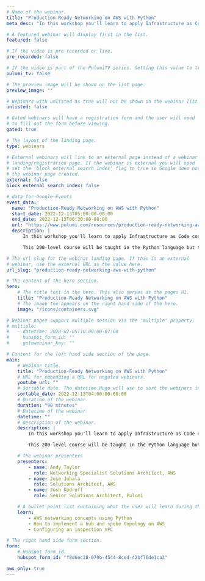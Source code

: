 ```yaml
---
# Name of the webinar.
title: "Production-Ready Networking on AWS with Python"
meta_desc: "In this workshop you'll learn to apply Infrastructure as Code concepts to build a hub and spoke network topology with an inspection VPC."

# A featured webinar will display first in the list.
featured: false

# If the video is pre-recorded or live.
pre_recorded: false

# If the video is part of the PulumiTV series. Setting this value to true will list the video in the "PulumiTV" section.
pulumi_tv: false

# The preview image will be shown on the list page.
preview_image: ""

# Webinars with unlisted as true will not be shown on the webinar list
unlisted: false

# Gated webinars will have a registration form and the user will need
# to fill out the form before viewing.
gated: true

# The layout of the landing page.
type: webinars

# External webinars will link to an external page instead of a webinar
# landing/registration page. If the webinar is external you will need
# set the 'block_external_search_index' flag to true so Google does not index
# the webinar page created.
external: false
block_external_search_index: false

# data for Google Events
event_data:
  name: "Production-Ready Networking on AWS with Python"
  start_date: 2022-12-13T05:00:00-08:00
  end_date: 2022-12-13T06:30:00-08:00
  url: "https://www.pulumi.com/resources/production-ready-networking-aws-with-python"
  description: |
      In this workshop you'll learn to apply Infrastructure as Code concepts to build a hub and spoke network topology with an inspection VPC. This pattern is incredibly useful for standing up separate environments for development, testing and production, providing workload isolation for multiple customers and standing up shared services.

      This 200-level course will be taught in the Python language but the concepts apply to any modern programming language. The content builds upon Pulumi concepts from learn.pulumi.com and our Getting Started workshop series.

# The url slug for the webinar landing page. If this is an external
# webinar, use the external URL as the value here.
url_slug: "production-ready-networking-aws-with-python"

# The content of the hero section.
hero:
    # The title text in the hero. This also serves as the pages H1.
    title: "Production-Ready Networking on AWS with Python"
    # The image the appears on the right hand side of the hero.
    image: "/icons/containers.svg"

# Webinar pages support multiple session via the 'multiple' property.
# multiple:
#   - datetime: 2020-02-05T10:00:00-07:00
#     hubspot_form_id: ""
#     gotowebinar_key: ""

# Content for the left hand side section of the page.
main:
    # Webinar title.
    title: "Production-Ready Networking on AWS with Python"
    # URL for embedding a URL for ungated webinars.
    youtube_url: ""
    # Sortable date. The datetime Hugo will use to sort the webinars in date order.
    sortable_date: 2022-12-13T04:00:00-08:00
    # Duration of the webinar.
    duration: "90 minutes"
    # Datetime of the webinar.
    datetime: ""
    # Description of the webinar.
    description: |
        In this workshop you'll learn to apply Infrastructure as Code concepts to build a hub and spoke network topology with an inspection VPC. This pattern is incredibly useful for standing up separate environments for development, testing and production, providing workload isolation for multiple customers and standing up shared services.

        This 200-level course will be taught in the Python language but the concepts apply to any modern programming language. The content builds upon Pulumi concepts from [learn.pulumi.com](/learn/) and our Getting Started workshop series.

    # The webinar presenters
    presenters:
        - name: Andy Taylor
          role: Networking Specialist Solutions Architect, AWS
        - name: Jose Juhala
          role: Solutions Architect, AWS
        - name: Josh Kodroff
          role: Senior Solutions Architect, Pulumi

    # A bullet point list containing what the user will learn during the webinar.
    learn:
        - AWS networking concepts using Python
        - How to implement a hub and spoke topology on AWS
        - Configuring an inspection VPC

# The right hand side form section.
form:
    # HubSpot form id.
    hubspot_form_id: "f8d6ec38-079b-4544-8ced-42bf76de1ca3"

aws_only: true
---
```

